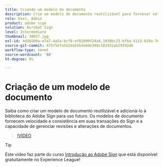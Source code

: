 ```yaml
---
title: Criando um modelo de documento
description: Crie um modelo de documento reutilizável para fornecer velocidade e consistência
role: User, Admin
product: adobe sign
solution: Acrobat Sign
level: Intermediate
thumbnail: 38037.jpg
exl-id: 4d36509a-e7a7-4a5a-bcf8-ef82099f24a4,1930bc23-bfba-4113-b19a-76634667bda3
source-git-commit: 47575efa552da55b3ebde308c182432ab29392db
workflow-type: tm+mt
source-wordcount: '80'
ht-degree: 0%

---
```


# Criação de um modelo de documento

Saiba como criar um modelo de documento reutilizável e adicioná-lo à biblioteca do Adobe Sign para uso futuro. Os modelos de documento fornecem velocidade e consistência em suas transações do Sign e a capacidade de gerenciar revisões e alterações de documentos.

>[!VIDEO](https://video.tv.adobe.com/v/38037?hidetitle=true)

>[!TIP]
>
>Este vídeo faz parte do curso [Introdução ao Adobe Sign](https://experienceleague.adobe.com/?recommended=Sign-U-1-2020.1) que está disponível gratuitamente no Experience League!
